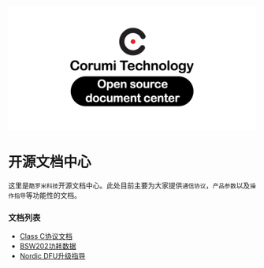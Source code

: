 ![](repository-open-graph.png)

# 开源文档中心

这里是`酷罗米科技`开源文档中心。此处目前主要为大家提供`通信协议`，`产品参数`以及`操作指导`等功能性的文档。

### 文档列表

- [Class C协议文档](docs/classC/classC.md)
- [BSW202功耗数据](docs/guide/BSW202_pw/index.html)
- [Nordic DFU升级指导](docs/guide/dfu/readme.md)

